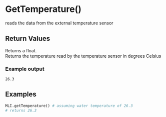 # GetTemperature()

reads the data from the external temperature sensor

## Return Values

Returns a float.  
Returns the temperature read by the temperature sensor in degrees Celsius

### Example output

`26.3`

## Examples

```py
MLI.getTemperature() # assuming water temperature of 26.3
# returns 26.3
```
